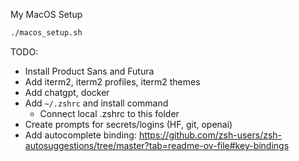 My MacOS Setup

```sh
./macos_setup.sh
```

TODO:
- Install Product Sans and Futura
- Add iterm2, iterm2 profiles, iterm2 themes
- Add chatgpt, docker
- Add `~/.zshrc` and install command
    - Connect local .zshrc to this folder
- Create prompts for secrets/logins (HF, git, openai)
- Add autocomplete binding: https://github.com/zsh-users/zsh-autosuggestions/tree/master?tab=readme-ov-file#key-bindings